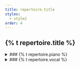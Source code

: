 ```yaml
---
title: repertoire.title
styles:
  - style2
order: 4
---
```


## {% t repertoire.title %}

<div class="row" markdown="block">
<div class="col-6 col-12-medium" markdown="block">
<details markdown="block">
<summary markdown="block">
### {% t repertoire.piano %}
</summary>

#### Arutiunian
- Suite for Clarinet, Violin and Piano

#### Bach
- English Suite No. 3 g-moll: 1. Prelude
- WTK I No. 1 C-Dur
- WTK I No. 3 Cis-Dur
- WTK I No. 13 Fis-Dur
- WTK I No. 22 b-moll
- WTK II No. 19 A-Dur

#### Beethoven
- Concerto No. 1 C-Dur op. 15
- Sonata No. 1 f-moll, op. 2 No. 1
- Sonata No. 8 c-Moll, op. 13
- Sonata No. 18 Es-Dur, op. 31 No. 3

#### Brahms
- 4 Ballades op. 10
- 3 Intermezzi op. 117
- 8 Klavierstücke op. 76
- Rhapsodie op. 79 No. 2 g-moll

#### Chopin
- Ballade op. 23 No. 1
- Berceuse op. 57
- Etude op. 10 No. 12
- Etude op. 25 No. 1-3, 5
- Nocturne op. 27 No. 1
- Nocturne op. 48 No. 1
- Scherzo op. 20 No. 2
- Sonata No. 3 h-Moll, op. 58
- Prelude Op. 45 cis-moll

#### Debussy
- 2 Arabesques L. 66
- Violin Sonata g-moll L. 140

#### Dvořák
- Trio op. 90 „Dumky”

#### Grieg
- Concerto op. 16 a-moll

#### Liszt
- 3 Etudes de Concert S. 144 No. 1 & 3
- Venezia e Napoli S. 162

#### Milhaud
- Suite for Clarinet, Violin and Piano

#### Mozart
- Concerto No. 9 Es-Dur K. 271
- Concerto No. 17 G-Dur K. 453
- Concerto No. 20 d-moll K. 466
- Sonata F-Dur K. 332
- Sonata C-Dur K. 330

#### Prokofiev
- Sonata D-Moll op. 14

#### Rachmaninov
- Concerto No. 2 c-moll op. 18
- Suite No. 1 for 2 Pianos op. 5
- 6 Morceaux for Piano 4-Hands op. 11 No. 1
- Etude-Tableaux op. 39 No. 5 Es-moll
- Prelude op. 23 No. 4
- Prelude op. 32 No. 12

#### Ravel
- Valses Nobles et Sentimentales M. 61
- Rapsodie Espagnole M. 54 No. 1-2

#### Schönberg
- 6 kleine Klavierstücke op. 19

#### Schubert
- Impromptus op. 90 No. 1, 4
- Sonata G-Dur, D 894

#### Schumann
- Arabesque op. 18
- Faschingsschwank aus Wien op. 26

#### Scriabin
- Sonata No. 4
- Etude op. 8 No. 2

#### Tchaikovsky
- Dumka op. 59
</details>

</div>
<div class="col-6 col-12-medium" markdown="block">
<details markdown="block">
<summary markdown="block">
### {% t repertoire.vocal %}
</summary>

#### Bach
- Aria „Mache dich mein Herze rein”, BWV 244
- Aria „Gebt mir meinen Jesum wieder“, BWV 244
- Aria „Großer Herr und starker König“, BWV 248

#### Brahms
- Vier ernste Gesänge op. 121
- „Nicht mehr zu dir zu gehen“, op. 32
- „Alte Liebe“, „Sommerfäden“, op. 72

#### L. Boulanger
- „Dans l‘immense tristesse“

#### Grieg
- „Ved rondane“, op. 33

#### Haydn
- From Jahreszeiten Hob XXI:3: Recitativo and Aria “Von dürrem Oste“ and „Erblicke hier betörter Mensch“

#### F. Hensel
- „Dämmrung senkte sich von oben“

#### Mozart
- Aria „Notte giorno faticar”
- Aria „Non piu andrai”
- Aria „Ho capito, signor si”
- Aria „La ci darem la mano”
- Concert aria „Mentre ti lascio figlia“
- Zauberflöte (Sarastro)

#### Mendelssohn
- Elijah op. 70: Aria „Es ist genug”

#### Schubert
- Winterreise D. 913
- 3 Gesänge op. 83
- Schwanengesang D. 957 No. 4, 5, 11, 13
- Der Wanderer D. 493
- Der Wanderer an den Mond D. 870
- Wanderers Nachtlied D. 224
- Auf der Donau D. 553
- Die Mainacht D. 194

#### Schumann
- Dichterliebe op. 48

#### Ralph Vaughan Williams
- Songs of Travel
</details>
</div>
</div>